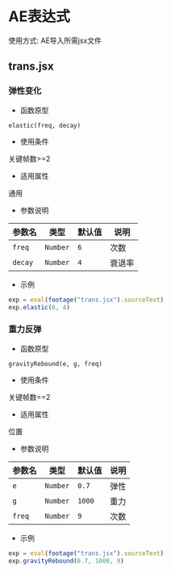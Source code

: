 # AE表达式

使用方式: AE导入所需jsx文件


## trans.jsx
### 弹性变化
- 函数原型

`elastic(freq, decay)`

- 使用条件

关键帧数>=2

- 适用属性

通用

- 参数说明

| 参数名 | 类型 | 默认值 | 说明 |
| ---- | ---- | ---- | ---- |
| `freq` | `Number` | `6`| 次数 |
| `decay` | `Number` | `4`| 衰退率 |

- 示例
```js
exp = eval(footage("trans.jsx").sourceText)
exp.elastic(6, 4)
```

### 重力反弹
- 函数原型

`gravityRebound(e, g, freq)`

- 使用条件

关键帧数==2

- 适用属性

位置

- 参数说明

| 参数名 | 类型 | 默认值 | 说明 |
| ---- | ---- | ---- | ---- |
| `e` | `Number` | `0.7`| 弹性 |
| `g` | `Number` | `1000`| 重力 |
| `freq` | `Number` | `9`| 次数 |

- 示例
```js
exp = eval(footage("trans.jsx").sourceText)
exp.gravityRebound(0.7, 1000, 9)
```
